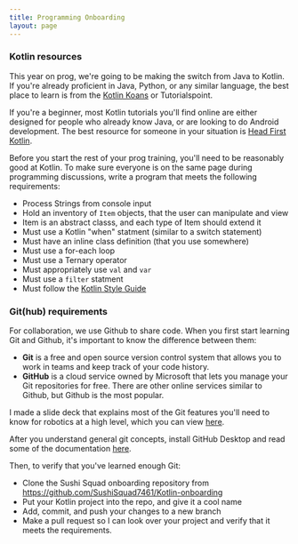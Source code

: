 ```yaml
---
title: Programming Onboarding
layout: page
---
```


### Kotlin resources

This year on prog, we're going to be making the switch from Java to Kotlin. If you're already proficient in Java, Python, or any similar language, the best place to learn is from the [Kotlin Koans](https://kotlinlang.org/docs/tutorials/koans.html) or Tutorialspoint.

If you're a beginner, most Kotlin tutorials you'll find online are either designed for people who already know Java, or are looking to do Android development. The best resource for someone in your situation is [Head First Kotlin](https://www.amazon.com/Head-First-Kotlin-Brain-Friendly-Guide/dp/1491996692).

Before you start the rest of your prog training, you'll need to be reasonably good at Kotlin. To make sure everyone is on the same page during programming discussions, write a program that meets the following requirements:

- Process Strings from console input
- Hold an inventory of `Item` objects, that the user can manipulate and view
- Item is an abstract classs, and each type of Item should extend it
- Must use a Kotlin "when" statment (similar to a switch statement)
- Must have an inline class definition (that you use somewhere)
- Must use a for-each loop
- Must use a Ternary operator
- Must appropriately use `val` and `var`
- Must use a `filter` statment
- Must follow the [Kotlin Style Guide](https://kotlinlang.org/docs/reference/coding-conventions.html)

### Git(hub) requirements

For collaboration, we use Github to share code. When you first start learning Git and Github, it's important to know the difference between them:
- **Git** is a free and open source version control system that allows you to work in teams and keep track of your code history.
- **GitHub** is a cloud service owned by Microsoft that lets you manage your Git repositories for free. There are other online services similar to Github, but Github is the most popular.

I made a slide deck that explains most of the Git features you'll need to know for robotics at a high level, which you can view [here](https://docs.google.com/presentation/d/1MNZY5AGBjoUL_nHSWLreXEC06QkSJMxzhAiljMVCe2g/edit?usp=sharing). 

After you understand general git concepts, install GitHub Desktop and read some of the documentation [here](https://docs.github.com/en/desktop/getting-started-with-github-desktop).

Then, to verify that you've learned enough Git:
- Clone the Sushi Squad onboarding repository from https://github.com/SushiSquad7461/Kotlin-onboarding 
- Put your Kotlin project into the repo, and give it a cool name
- Add, commit, and push your changes to a new branch
- Make a pull request so I can look over your project and verify that it meets the requirements.

